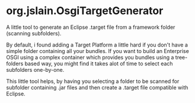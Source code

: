 org.jslain.OsgiTargetGenerator
==============================

A little tool to generate an Eclipse .target file from a framework folder (scanning subfolders).

By default, i found adding a Target Platform a little hard if you don't have a simple folder containing all your bundles.
If you want to build an Enterprise OSGI using a complex container which provides you bundles using a tree-folders based 
way, you might find it takes alot of time to select each subfolders one-by-one.

This little tool helps, by having you selecting a folder to be scanned for subfolder containing .jar files and then create 
a  .target file compatible with Eclipse.
